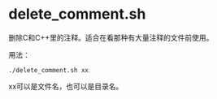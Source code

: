 # delete_comment.sh

删除C和C++里的注释。适合在看那种有大量注释的文件前使用。

用法：

```
./delete_comment.sh xx
```

xx可以是文件名，也可以是目录名。

